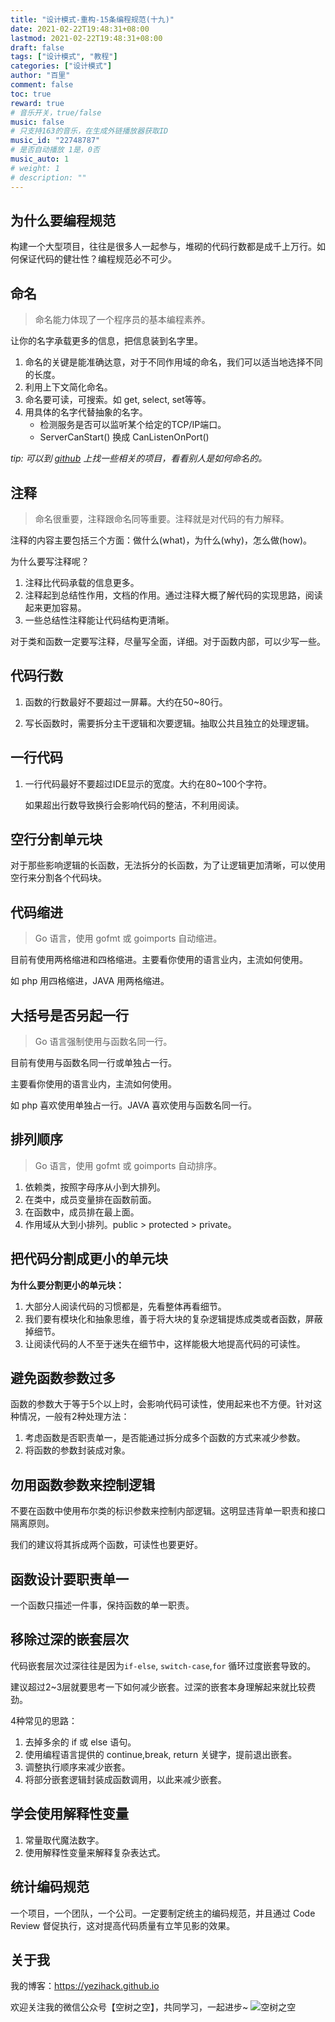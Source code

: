 ```yaml
---
title: "设计模式-重构-15条编程规范(十九)"
date: 2021-02-22T19:48:31+08:00
lastmod: 2021-02-22T19:48:31+08:00
draft: false
tags: ["设计模式", "教程"]
categories: ["设计模式"]
author: "百里"
comment: false
toc: true
reward: true
# 音乐开关，true/false
music: false
# 只支持163的音乐，在生成外链播放器获取ID
music_id: "22748787"
# 是否自动播放 1是，0否
music_auto: 1
# weight: 1
# description: ""
---
```


## 为什么要编程规范

构建一个大型项目，往往是很多人一起参与，堆砌的代码行数都是成千上万行。如何保证代码的健壮性？编程规范必不可少。



## 命名

> 命名能力体现了一个程序员的基本编程素养。

让你的名字承载更多的信息，把信息装到名字里。

1. 命名的关键是能准确达意，对于不同作用域的命名，我们可以适当地选择不同的长度。
2. 利用上下文简化命名。
3. 命名要可读，可搜索。如 get, select, set等等。
4. 用具体的名字代替抽象的名字。
   - 检测服务是否可以监听某个给定的TCP/IP端口。
   - ServerCanStart() 换成 CanListenOnPort()

*tip: 可以到 [github](https://github.com) 上找一些相关的项目，看看别人是如何命名的。*

## 注释

> 命名很重要，注释跟命名同等重要。注释就是对代码的有力解释。

注释的内容主要包括三个方面：做什么(what)，为什么(why)，怎么做(how)。

为什么要写注释呢？

1. 注释比代码承载的信息更多。
2. 注释起到总结性作用，文档的作用。通过注释大概了解代码的实现思路，阅读起来更加容易。
3. 一些总结性注释能让代码结构更清晰。

对于类和函数一定要写注释，尽量写全面，详细。对于函数内部，可以少写一些。

## 代码行数

1. 函数的行数最好不要超过一屏幕。大约在50~80行。

2. 写长函数时，需要拆分主干逻辑和次要逻辑。抽取公共且独立的处理逻辑。

## 一行代码

1. 一行代码最好不要超过IDE显示的宽度。大约在80~100个字符。

   如果超出行数导致换行会影响代码的整洁，不利用阅读。

## 空行分割单元块

对于那些影响逻辑的长函数，无法拆分的长函数，为了让逻辑更加清晰，可以使用空行来分割各个代码块。

## 代码缩进

> Go 语言，使用 gofmt 或 goimports 自动缩进。

目前有使用两格缩进和四格缩进。主要看你使用的语言业内，主流如何使用。

如 php 用四格缩进，JAVA 用两格缩进。

## 大括号是否另起一行

> Go 语言强制使用与函数名同一行。

目前有使用与函数名同一行或单独占一行。

主要看你使用的语言业内，主流如何使用。

如 php 喜欢使用单独占一行。JAVA 喜欢使用与函数名同一行。



## 排列顺序

> Go 语言，使用 gofmt 或 goimports 自动排序。

1. 依赖类，按照字母序从小到大排列。
2. 在类中，成员变量排在函数前面。
3. 在函数中，成员排在最上面。
4. 作用域从大到小排列。public > protected > private。



## 把代码分割成更小的单元块

**为什么要分割更小的单元块：**

1. 大部分人阅读代码的习惯都是，先看整体再看细节。
2. 我们要有模块化和抽象思维，善于将大块的复杂逻辑提炼成类或者函数，屏蔽掉细节。
3. 让阅读代码的人不至于迷失在细节中，这样能极大地提高代码的可读性。

## 避免函数参数过多

函数的参数大于等于5个以上时，会影响代码可读性，使用起来也不方便。针对这种情况，一般有2种处理方法：

1. 考虑函数是否职责单一，是否能通过拆分成多个函数的方式来减少参数。
2. 将函数的参数封装成对象。

## 勿用函数参数来控制逻辑

不要在函数中使用布尔类的标识参数来控制内部逻辑。这明显违背单一职责和接口隔离原则。

我们的建议将其拆成两个函数，可读性也要更好。

## 函数设计要职责单一

一个函数只描述一件事，保持函数的单一职责。

## 移除过深的嵌套层次

代码嵌套层次过深往往是因为`if-else`, `switch-case`,`for` 循环过度嵌套导致的。

建议超过2~3层就要思考一下如何减少嵌套。过深的嵌套本身理解起来就比较费劲。

4种常见的思路：

1. 去掉多余的 if 或 else 语句。
2. 使用编程语言提供的 continue,break, return 关键字，提前退出嵌套。
3. 调整执行顺序来减少嵌套。
4. 将部分嵌套逻辑封装成函数调用，以此来减少嵌套。

## 学会使用解释性变量

1. 常量取代魔法数字。
2. 使用解释性变量来解释复杂表达式。

## 统计编码规范

一个项目，一个团队，一个公司。一定要制定统主的编码规范，并且通过 Code Review 督促执行，这对提高代码质量有立竿见影的效果。



## 关于我
我的博客：https://yezihack.github.io

欢迎关注我的微信公众号【空树之空】，共同学习，一起进步~
![空树之空](https://cdn.jsdelivr.net/gh/yezihack/assets/b/20210122112114.png?imageslim)